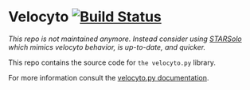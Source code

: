 # Velocyto [![Build Status](https://travis-ci.org/velocyto-team/velocyto.py.svg?branch=master)](https://travis-ci.org/velocyto-team/velocyto.py)

*This repo is not maintained anymore. Instead consider using [STARSolo](https://github.com/alexdobin/STAR/tree/master) which mimics velocyto behavior, is up-to-date, and quicker.*

This repo contains the source code for `the velocyto.py` library.

For more information consult the [velocyto.py documentation](http://velocyto.org/velocyto.py/index.html).

